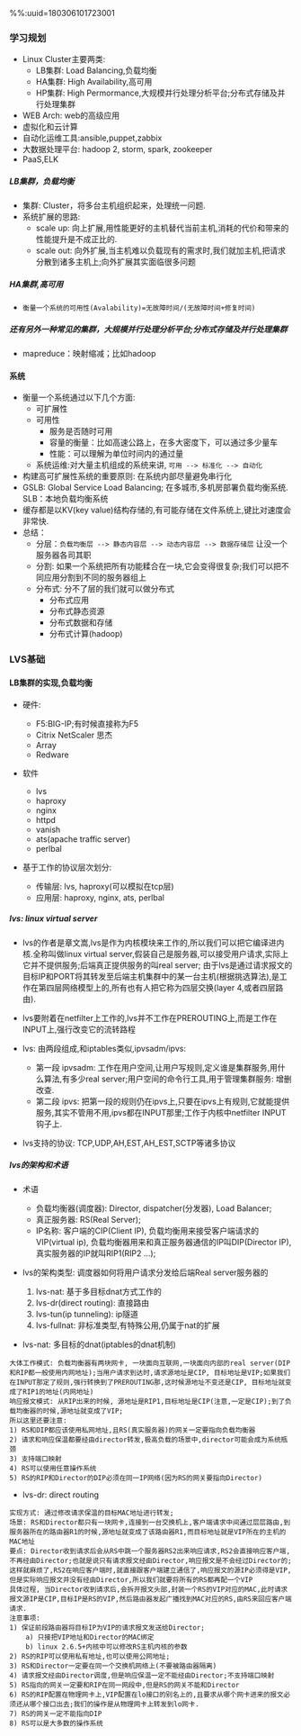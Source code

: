 %%:uuid=180306101723001
### 学习规划
- Linux Cluster主要两类:
    - LB集群: Load Balancing,负载均衡
    - HA集群: High Availability,高可用
    - HP集群: High Permormance,大规模并行处理分析平台;分布式存储及并行处理集群
- WEB Arch: web的高级应用
- 虚拟化和云计算
- 自动化运维工具:ansible,puppet,zabbix
- 大数据处理平台: hadoop 2, storm, spark, zookeeper
- PaaS,ELK

##### LB集群，负载均衡
- 集群: Cluster，将多台主机组织起来，处理统一问题.
- 系统扩展的思路:
    - scale up: 向上扩展,用性能更好的主机替代当前主机,消耗的代价和带来的性能提升是不成正比的.
    - scale out: 向外扩展,当主机难以负载现有的需求时,我们就加主机,把请求分散到诸多主机上;向外扩展其实面临很多问题

##### HA集群,高可用
- `衡量一个系统的可用性(Avalability)=无故障时间/(无故障时间+修复时间)`

##### 还有另外一种常见的集群，大规模并行处理分析平台;分布式存储及并行处理集群
- mapreduce：映射缩减；比如hadoop

#### 系统
- 衡量一个系统通过以下几个方面:
    - 可扩展性
    - 可用性
        - 服务是否随时可用
        - 容量的衡量：比如高速公路上，在多大密度下，可以通过多少量车
        - 性能：可以理解为单位时间内的通过量
    - 系统运维:对大量主机组成的系统来讲, `可用 --> 标准化 --> 自动化`
- 构建高可扩展性系统的重要原则: 在系统内部尽量避免串行化
- GSLB: Global Service Load Balancing; 在多城市,多机房部署负载均衡系统. SLB：本地负载均衡系统
- 缓存都是以KV(key value)结构存储的,有可能存储在文件系统上,键比对速度会非常快.
- 总结：
    - 分层：`负载均衡层 --> 静态内容层 --> 动态内容层 --> 数据存储层` 让没一个服务器各司其职
    - 分割: 如果一个系统把所有功能糅合在一块,它会变得很复杂;我们可以把不同应用分割到不同的服务器组上
    - 分布式: 分不了层的我们就可以做分布式
        - 分布式应用
        - 分布式静态资源
        - 分布式数据和存储
        - 分布式计算(hadoop)

### LVS基础

#### LB集群的实现,负载均衡

- 硬件:
    - F5:BIG-IP;有时候直接称为F5
    - Citrix NetScaler 思杰
    - Array
    - Redware

- 软件
    - lvs
    - haproxy
    - nginx
    - httpd
    - vanish
    - ats(apache traffic server)
    - perlbal

- 基于工作的协议层次划分:
    - 传输层: lvs, haproxy(可以模拟在tcp层)
    - 应用层: haproxy, nginx, ats, perlbal

##### lvs: linux virtual server

- lvs的作者是章文嵩,lvs是作为内核模块来工作的,所以我们可以把它编译进内核.全称叫做linux virtual server,假装自己是服务器,可以接受用户请求,实际上它并不提供服务;后端真正提供服务的叫real server; 由于lvs是通过请求报文的目标IP和PORT将其转发至后端主机集群中的某一台主机(根据挑选算法),是工作在第四层网络模型上的,所有也有人把它称为四层交换(layer 4,或者四层路由).

- lvs要附着在netfilter上工作的,lvs并不工作在PREROUTING上,而是工作在INPUT上,强行改变它的流转路程

- lvs: 由两段组成,和iptables类似,ipvsadm/ipvs:
    - 第一段 ipvsadm: 工作在用户空间,让用户写规则,定义谁是集群服务,用什么算法,有多少real server;用户空间的命令行工具,用于管理集群服务: 增删改查.
    - 第二段 ipvs: 把第一段的规则仍在ipvs上,只要在ipvs上有规则,它就能提供服务,其实不管用不用,ipvs都在INPUT那里;工作于内核中netfilter INPUT钩子上.
    
- lvs支持的协议: TCP,UDP,AH,EST,AH_EST,SCTP等诸多协议

##### lvs的架构和术语
- 术语
    - 负载均衡器(调度器): Director, dispatcher(分发器), Load Balancer;
    - 真正服务器: RS(Real Server);
    - IP名称: 客户端的CIP(Client IP), 负载均衡用来接受客户端请求的VIP(virtual ip), 负载均衡器用来和真正服务器通信的IP叫DIP(Director IP), 真实服务器的IP就叫RIP1(RIP2 ...);
    
- lvs的架构类型: 调度器如何将用户请求分发给后端Real server服务器的
    1. lvs-nat: 基于多目标dnat方式工作的
    2. lvs-dr(direct routing): 直接路由
    3. lvs-tun(ip tunneling): ip隧道
    4. lvs-fullnat: 非标准类型,有特殊公用,仍属于nat的扩展

- lvs-nat: 多目标的dnat(iptables的dnat机制)
    
```
大体工作模式: 负载均衡器有两块网卡, 一块面向互联网,一块面向内部的real server(DIP和RIP都一般使用内网地址);当用户请求到达时,请求源地址是CIP, 目标地址是VIP;如果我们在INPUT那定了规则,强行转换到了PREROUTING那,这时候源地址不变还是CIP, 目标地址就变成了RIP1的地址(内网地址)
响应报文模式: 从RIP出来的时候, 源地址是RIP1,目标地址是CIP(注意,一定是CIP);到了负载均衡器的时候,源地址就变成了VIP;
所以这里还要注意: 
1) RS和DIP都应该使用私网地址,且RS(真实服务器)的网关一定要指向负载均衡器
2) 请求和响应保温都要经由director转发,极高负载的场景中,director可能会成为系统瓶颈
3) 支持端口映射
4) RS可以使用任意操作系统
5) RS的RIP和Director的DIP必须在同一IP网络(因为RS的网关要指向Director)
```

- lvs-dr: direct routing

```
实现方式: 通过修改请求保温的目标MAC地址进行转发;
场景: RS和Director都只有一块网卡,连接到一台交换机上,客户端请求中间通过层层路由,到服务器所在的路由器R1的时候,源地址就变成了该路由器R1,而目标地址就是VIP所在的主机的MAC地址
要点: Director收到请求后会从RS中跳一个服务器RS2出来响应请求,RS2会直接响应客户端,不再经由Director;也就是说只有请求报文经由Director,响应报文是不会经过Director的;这样就麻烦了,RS2在响应客户端时,就直接跟客户端建立通信了,响应报文的源IP必须得是VIP,但是实际响应报文并没有经由Director,所以我们就要将所有的RS都再配一个VIP
具体过程, 当Director收到请求后,会拆开报文头部,封装一个RS的VIP对应的MAC,此时请求报文源IP是CIP,目标IP是RS的VIP,然后路由器发起广播找到MAC对应的RS,由RS来回应客户端请求.
注意事项: 
1) 保证前段路由器将目标IP为VIP的请求报文发送给Director;
    a) 只接把VIP地址和Director的MAC绑定
    b) linux 2.6.5+内核中可以修改RS主机内核的参数
2) RS的RIP可以使用私有地址,也可以使用公网地址;
3) RS和Director一定要在同一个交换机网络上(不要被路由器隔离)
4) 请求报文经由Director调度,但是响应保温一定不能经由Director;不支持端口映射
5) RS指向的网关一定要和RIP在同一网段中,但是RS的网关不能和Director
6) RS的RIP配置在物理网卡上,VIP配置在lo接口的别名上的,且要求从哪个网卡进来的报文必须还从哪个接口出去;我们的操作是从物理网卡上转发到lo网卡.
7) RS的网关一定不能指向DIP
8) RS可以是大多数的操作系统
```
